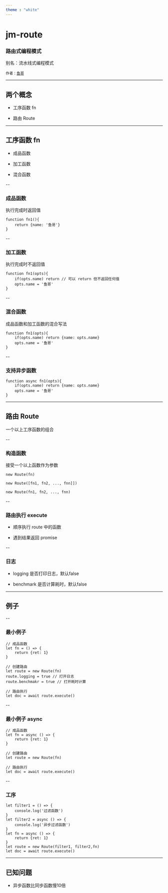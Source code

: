 ```yaml
---
theme : "white"
---
```


# jm-route

### 路由式编程模式

别名：流水线式编程模式

<small>作者：[鱼哥](https://github.com/jammacn)</small>

---

## 两个概念

- 工序函数 fn

- 路由 Route

---

## 工序函数 fn

- 成品函数

- 加工函数

- 混合函数

--

### 成品函数

执行完成时返回值

```
function fn1(){
    return {name: '鱼哥'}
}
```

--

### 加工函数

执行完成时不返回值

```
function fn1(opts){
    if(opts.name) return // 可以 return 但不返回任何值
    opts.name = '鱼哥'
}
```

--

### 混合函数

成品函数和加工函数的混合写法

```
function fn1(opts){
    if(opts.name) return {name: opts.name}
    opts.name = '鱼哥'
}
```

--

### 支持异步函数

```
function async fn1(opts){
    if(opts.name) return {name: opts.name}
    opts.name = '鱼哥'
}
```

---

## 路由 Route

一个以上工序函数的组合

--

### 构造函数

接受一个以上函数作为参数

```
new Route(fn)

new Route([fn1, fn2, ..., fnn]])

new Route(fn1, fn2, ..., fnn)

```

--

### 路由执行 execute

- 顺序执行 route 中的函数

- 遇到结果返回 promise

--

### 日志

- logging 是否打印日志，默认false

- benchmark 是否计算耗时，默认false

---

## 例子

--

### 最小例子

```
// 成品函数
let fn = () => {
    return {ret: 1}
}

// 创建路由
let route = new Route(fn)
route.logging = true // 打开日志
route.benchmakr = true // 打开耗时计算

// 路由执行
let doc = await route.execute()

```

--

### 最小例子 async

```
// 成品函数
let fn = async () => {
    return {ret: 1}
}

// 创建路由
let route = new Route(fn)

// 路由执行
let doc = await route.execute()

```

--

### 工序

```
let filter1 = () => {
    console.log('过滤函数')
}
let filter2 = async () => {
    console.log('异步过滤函数')
}
let fn = async () => {
    return {ret: 1}
}
let route = new Route(filter1, filter2,fn)
let doc = await route.execute()

```

---

## 已知问题

- 异步函数比同步函数慢10倍
